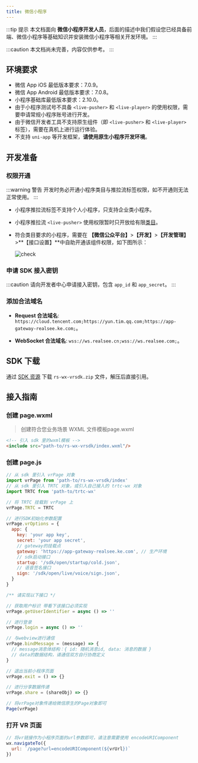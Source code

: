 ```yaml
---
title: 微信小程序
---
```


:::tip 提示
本文档面向 **微信小程序开发人员**，后面的描述中我们假设您已经具备前端、微信小程序等基础知识并安装微信小程序等相关开发环境。
:::

:::caution
本文档尚未完善，内容仅供参考。
:::

## 环境要求

- 微信 App iOS 最低版本要求：7.0.9。
- 微信 App Android 最低版本要求：7.0.8。
- 小程序基础库最低版本要求：2.10.0。
- 由于小程序测试号不具备 `<live-pusher>` 和 `<live-player>` 的使用权限，需要申请常规小程序账号进行开发。
- 由于微信开发者工具不支持原生组件（即 `<live-pusher>` 和 `<live-player>` 标签），需要在真机上进行运行体验。
- 不支持 `uni-app` 等开发框架，**请使用原生小程序开发环境**。

## 开发准备

### 权限开通

:::warning 警告
开发时务必开通小程序类目与推拉流标签权限，如不开通则无法正常使用。
:::

- 小程序推拉流标签不支持个人小程序，只支持企业类小程序。
- 小程序推拉流 `<live-pusher>` 使用权限暂时只开放给有限[类目](https://developers.weixin.qq.com/miniprogram/dev/component/live-pusher.html)。
- 符合类目要求的小程序，需要在 **【微信公众平台】**>**【开发】**>**【开发管理】**>**【接口设置】**中自助开通该组件权限，如下图所示：

  ![check](https://vrlab-static.ljcdn.com/release/web/wx/check.5d997a77.png)

### 申请 SDK 接入密钥

:::caution
请向开发者中心申请接入密钥，包含 `app_id` 和 `app_secret`。
:::
### 添加合法域名

- **Request 合法域名**: `https://cloud.tencent.com;https://yun.tim.qq.com;https://app-gateway-realsee.ke.com;`。

- **WebSocket 合法域名**: `wss://ws.realsee.cn;wss://ws.realsee.com;`。


## SDK 下载

通过 [SDK 资源](https://vrlab-static.ljcdn.com/release/web/sdk/vrwebview-miniprogram.3af4ce43.zip) 下载 `rs-wx-vrsdk.zip` 文件，解压后直接引用。

## 接入指南

### 创建 page.wxml

> 创建符合您业务场景 WXML 文件模板page.wxml

````html 
<!-- 引入 sdk 里的wxml模板 -->
<include src="path-to/rs-wx-vrsdk/index.wxml"/>
````

### 创建 page.js

```javascript title="page.js"
// 从 sdk 里引入 vrPage 对象
import vrPage from 'path-to/rs-wx-vrsdk/index'
// 从 sdk 里引入 TRTC 对象，或引入自己接入的 trtc-wx 对象
import TRTC from 'path-to/trtc-wx'

// 将 TRTC 挂载到 vrPage 上
vrPage.TRTC = TRTC

// 进行SDK初始化参数配置
vrPage.vrOptions = {
  app: {
    key: 'your app key',
    secret: 'your app secret',
    // gateway的挂载点
    gateway: 'https://app-gateway-realsee.ke.com', // 生产环境
    // sdk启动接口
    startup: '/sdk/open/startup/cold.json',
    // 语音签名接口
    sign: '/sdk/open/live/voice/sign.json',
  }
}

/** 请实现以下接口 */

// 获取用户标识 带看下该接口必须实现
vrPage.getUserIdentifier = async () => ''

// 进行登录
vrPage.login = async () => ''

// 与webview进行通信 
vrPage.bindMessage = (message) => {
  // message消息体结构：{ id: 随机消息id, data: 消息的数据 }
  // data的数据结构，请通信双方自行协商定义
}

// 退出当前小程序页面 
vrPage.exit = () => {}

// 进行分享数据传递
vrPage.share = (shareObj) => {}

// 将vrPage对象传递给微信原生的Page对象即可
Page(vrPage)
```

### 打开 VR 页面

```js
// 将vr链接作为小程序⻚面的url参数即可，请注意需要使用 encodeURIComponent 
wx.navigateTo({
  url: `/page?url=encodeURIComponent(${vrUrl})`
})
```
